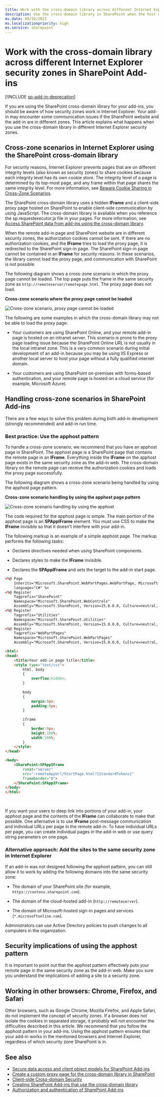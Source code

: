 ```yaml
---
title: Work with the cross-domain library across different Internet Explorer security zones in SharePoint Add-ins
description: Use the cross-domain library in SharePoint when the host web and add-in pages are in different security zones in Internet Explorer.
ms.date: 09/26/2023
ms.localizationpriority: high
ms.service: sharepoint
---
```



# Work with the cross-domain library across different Internet Explorer security zones in SharePoint Add-ins

[!INCLUDE [sp-add-in-deprecation](../../includes/snippets/sp-add-in-deprecation.md)]

If you are using the SharePoint cross-domain library for your add-ins, you should be aware of how security zones work in Internet Explorer. Your add-in may encounter some communication issues if the SharePoint website and the add-in are in different zones. This article explains what happens when you use the cross-domain library in different Internet Explorer security zones.
 
<a name="bk_crosszonescenarios"> </a>

## Cross-zone scenarios in Internet Explorer using the SharePoint cross-domain library

For security reasons, Internet Explorer prevents pages that are on different integrity levels (also known as security zones) to share cookies because each integrity level has its own cookie store. The integrity level of a page is determined by its top-most page, and any frame within that page shares the same integrity level. For more information, see [Beware Cookie Sharing in Cross-Zone Scenarios](https://blogs.msdn.microsoft.com/ieinternals/2011/03/10/beware-cookie-sharing-in-cross-zone-scenarios/).
 
The SharePoint cross-domain library uses a hidden **IFrame** and a client-side proxy page hosted on SharePoint to enable client-side communication by using JavaScript. The cross-domain library is available when you reference the sp.requestexecutor.js file in your pages. For more information, see [Access SharePoint data from add-ins using the cross-domain library](access-sharepoint-data-from-add-ins-using-the-cross-domain-library.md).
 
When the remote add-in page and SharePoint website are in different security zones, the authorization cookies cannot be sent. If there are no authorization cookies, and the **IFrame** tries to load the proxy page, it is redirected to the SharePoint sign-in page. The SharePoint sign-in page cannot be contained in an **IFrame** for security reasons. In these scenarios, the library cannot load the proxy page, and communication with SharePoint is not possible.

The following diagram shows a cross-zone scenario in which the proxy page cannot be loaded. The top page puts the frame in the same security zone as `http://remoteserver/remotepage.html`. The proxy page does not load.

**Cross-zone scenario where the proxy page cannot be loaded**

![Cross-zone scenario, proxy page cannot be loaded](../images/Crosszone_loaderror.png)
 
The following are some examples in which the cross-domain library may not be able to load the proxy page:

- Your customers are using SharePoint Online, and your remote add-in page is hosted on an intranet server. This scenario is prone to the proxy page loading issue because the SharePoint Online URL is not usually in the local intranet zone. This is a very common scenario during initial development of an add-in because you may be using IIS Express or another local server to host your page without a fully qualified internet domain.

- Your customers are using SharePoint on-premises with forms-based authentication, and your remote page is hosted on a cloud service (for example, Microsoft Azure).
    


<a name="bk_handlingcrosszone"> </a> 

## Handling cross-zone scenarios in SharePoint Add-ins

There are a few ways to solve this problem during both add-in development (strongly recommended) and add-in run time.

### Best practice: Use the apphost pattern

To handle a cross-zone scenario, we recommend that you have an apphost page in SharePoint. The apphost page is a SharePoint page that contains the remote page in an **IFrame**. Everything inside the **IFrame** on the apphost page exists in the same security zone as the add-in web. The cross-domain library on the remote page can receive the authorization cookies and loads the proxy page successfully.

The following diagram shows a cross-zone scenario being handled by using the apphost page pattern. 

**Cross-zone scenario handling by using the apphost page pattern**

![Cross-zone scenario handling by using the apphost](../images/Crosszone_loadsuccess.png)
 
The code required for the apphost page is simple. The main portion of the apphost page is an **SPAppIFrame** element. You must use CSS to make the **IFrame** invisible so that it doesn't interfere with your add-in.

The following markup is an example of a simple apphost page. The markup performs the following tasks:

- Declares directives needed when using SharePoint components.

- Declares styles to make the **IFrame** invisible.

- Declares the **SPAppIFrame** and sets the target to the add-in start page.
    

```HTML
<%@ Page 
    Inherits="Microsoft.SharePoint.WebPartPages.WebPartPage, Microsoft.SharePoint, Version=15.0.0.0, Culture=neutral, PublicKeyToken=71e9bce111e9429c" 
    language="C#" %>
<%@ Register 
    Tagprefix="SharePoint" 
    Namespace="Microsoft.SharePoint.WebControls" 
    Assembly="Microsoft.SharePoint, Version=15.0.0.0, Culture=neutral, PublicKeyToken=71e9bce111e9429c" %>
<%@ Register 
    Tagprefix="Utilities" 
    Namespace="Microsoft.SharePoint.Utilities" 
    Assembly="Microsoft.SharePoint, Version=15.0.0.0, Culture=neutral, PublicKeyToken=71e9bce111e9429c" %>
<%@ Register 
    Tagprefix="WebPartPages" 
    Namespace="Microsoft.SharePoint.WebPartPages" 
    Assembly="Microsoft.SharePoint, Version=15.0.0.0, Culture=neutral, PublicKeyToken=71e9bce111e9429c" %>

<html>
<head>
    <title>Your add-in page title</title>
    <style type="text/css">
        html, body
        {
            overflow:hidden;
        }
        
        body
        {
            margin:0px;
            padding:0px;
        }
         
        iframe 
        {
            border:0px;
            height:100%;
            width:100%;
        }
    </style>
</head>

<body>
    <SharePoint:SPAppIFrame 
        runat="server" 
        src="~remoteAppUrl/StartPage.html?{StandardTokens}" 
        frameborder="0">
    </SharePoint:SPAppIFrame>
</body>
</html>
```

<br/>

If you want your users to deep link into portions of your add-in, your apphost page and the contents of the **IFrame** can collaborate to make that possible. One alternative is to use **IFrame** post-message communication and individual URLs per page in the remote add-in. To have individual URLs per page, you can create individual pages in the add-in web or use query string parameters on one page.

### Alternative approach: Add the sites to the same security zone in Internet Explorer

If an add-in was not designed following the apphost pattern, you can still allow it to work by adding the following domains into the same security zone: 

- The domain of your SharePoint site (for example, `https://contoso.sharepoint.com`).

- The domain of the cloud-hosted add-in (`http://remoteserver`).

- The domain of Microsoft-hosted sign-in pages and services (`*.microsoftonline.com`).

Administrators can use Active Directory policies to push changes to all computers in the organization.
 

<a name="bk_securityimplications"> </a> 

## Security implications of using the apphost pattern

It is important to point out that the apphost pattern effectively puts your remote page in the same security zone as the add-in web. Make you sure you understand the implications of adding a site to a security zone.

<a name="bk_otherbrowsers"> </a> 

## Working in other browsers: Chrome, Firefox, and Safari

Other browsers, such as Google Chrome, Mozilla Firefox, and Apple Safari, do not implement the concept of security zones. If a browser does not isolate the cookies in separated storage, it probably will not encounter the difficulties described in this article. We recommend that you follow the apphost pattern in your add-ins. Using the apphost pattern ensures that your add-in works in the mentioned browsers and Internet Explorer, regardless of which security zone SharePoint is in.

## See also

- [Secure data access and client object models for SharePoint Add-ins](secure-data-access-and-client-object-models-for-sharepoint-add-ins.md)
- [Create a custom proxy page for the cross-domain library in SharePoint](create-a-custom-proxy-page-for-the-cross-domain-library-in-sharepoint.md)
- [Client-side Cross-domain Security](https://msdn.microsoft.com/library/cc709423%28v=vs.85%29.aspx)
- [Creating SharePoint Add-ins that use the cross-domain library](creating-sharepoint-add-ins-that-use-the-cross-domain-library.md)
- [Authorization and authentication of SharePoint Add-ins](authorization-and-authentication-of-sharepoint-add-ins.md)
    
 

